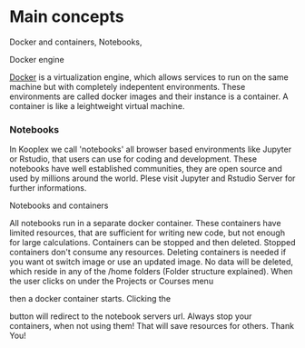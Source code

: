 Main concepts
========

Docker and containers, Notebooks,

Docker engine

[Docker](https://www.docker.com/why-docker) is a virtualization engine, which allows services to run on the same machine but with completely indepentent environments. These environments are called docker images and their instance is a container. A container is like a leightweight virtual machine.

<span id="notebook"></span>
### Notebooks

In Kooplex we call 'notebooks' all browser based environments like Jupyter or Rstudio, that users can use for coding and development. These notebooks have well established communities, they are open source and used by millions around the world.
Plese visit Jupyter and Rstudio Server for further informations.

Notebooks and containers

All notebooks run in a separate docker container. These containers have limited resources, that are sufficient for writing new code, but not enough for large calculations. Containers can be stopped and then deleted. Stopped containers don't consume any resources. Deleting containers is needed if you want ot switch image or use an updated image. No data will be deleted, which reside in any of the /home folders (Folder structure explained).
When the user clicks on
under the Projects or Courses menu

then a docker container starts. Clicking the

button will redirect to the notebook servers url.
Always stop your containers, when not using them! That will save resources for others. Thank You!
